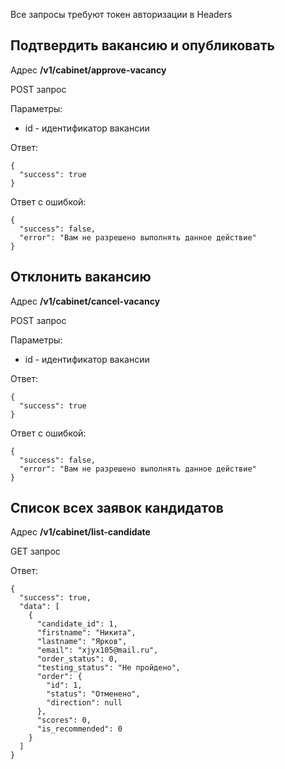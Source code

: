 Все запросы требуют токен авторизации в Headers

## Подтвердить вакансию и опубликовать
Адрес **/v1/cabinet/approve-vacancy**

POST запрос

Параметры:
- id - идентификатор вакансии

Ответ:
```
{
  "success": true
}
```
Ответ с ошибкой:
```
{
  "success": false,
  "error": "Вам не разрешено выполнять данное действие"
}
```
## Отклонить вакансию
Адрес **/v1/cabinet/cancel-vacancy**

POST запрос

Параметры:
- id - идентификатор вакансии

Ответ:
```
{
  "success": true
}
```
Ответ с ошибкой:
```
{
  "success": false,
  "error": "Вам не разрешено выполнять данное действие"
}
```
## Список всех заявок кандидатов
Адрес **/v1/cabinet/list-candidate**

GET запрос

Ответ:
```
{
  "success": true,
  "data": [
    {
      "candidate_id": 1,
      "firstname": "Никита",
      "lastname": "Ярков",
      "email": "xjyx105@mail.ru",
      "order_status": 0,
      "testing_status": "Не пройдено",
      "order": {
        "id": 1,
        "status": "Отменено",
        "direction": null
      },
      "scores": 0,
      "is_recommended": 0
    }
  ]
}
```